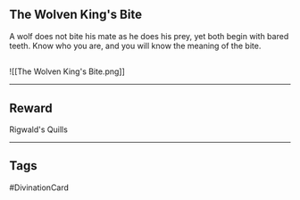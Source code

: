 ## The Wolven King's Bite
A wolf does not bite his mate as he does his prey, yet both begin with bared teeth. Know who you are, and you will know the meaning of the bite.
## 
![[The Wolven King's Bite.png]]

---
## Reward
Rigwald's Quills

---
## Tags
#DivinationCard